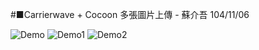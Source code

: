#■Carrierwave + Cocoon 多張圖片上傳 - 蘇介吾 104/11/06

![Demo](https://github.com/afgnsu/cacoon/blob/master/DEMO.png)
![Demo1](https://github.com/afgnsu/cacoon/blob/master/DEMO1.png)
![Demo2](https://github.com/afgnsu/cacoon/blob/master/DEMO2.png)

